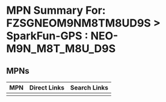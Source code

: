 



# MPN Summary For: FZSGNEOM9NM8TM8UD9S > SparkFun-GPS : NEO-M9N_M8T_M8U_D9S

## MPNs
  

|MPN|Direct Links|Search Links|
| :--- | :--- | :--- |
||||
